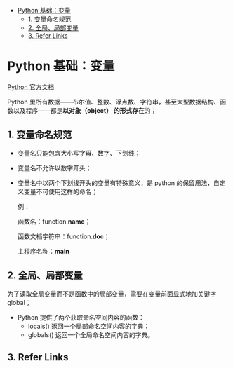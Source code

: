 - [Python 基础：变量](#python-基础变量)
  - [1. 变量命名规范](#1-变量命名规范)
  - [2. 全局、局部变量](#2-全局局部变量)
  - [3. Refer Links](#3-refer-links)

# Python 基础：变量

[Python 官方文档](https://docs.python.org/zh-cn/3/)

<!--TODO: [Python 有哪些黑魔法？](https://www.zhihu.com/question/29995881/answer/172961766)  -->

Python 里所有数据——布尔值、整数、浮点数、字符串，甚至大型数据结构、函数以及程序——都是**以对象（object） 的形式存在**的；

## 1. 变量命名规范

- 变量名只能包含大小写字母、数字、下划线；

- 变量名不允许以数字开头；

- 变量名中以两个下划线开头的变量有特殊意义，是 python 的保留用法，自定义变量不可使用这样的命名；

  例：

  函数名：function.__name__；

  函数文档字符串：function.__doc__；

  主程序名称：__main__

## 2. 全局、局部变量

为了读取全局变量而不是函数中的局部变量，需要在变量前面显式地加关键字 global；

- Python 提供了两个获取命名空间内容的函数：
  - locals() 返回一个局部命名空间内容的字典；
  - globals() 返回一个全局命名空间内容的字典。

## 3. Refer Links
